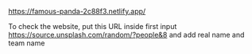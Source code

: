 https://famous-panda-2c88f3.netlify.app/


To check the website, put this URL inside first input https://source.unsplash.com/random/?people&8 and add real name and team name

